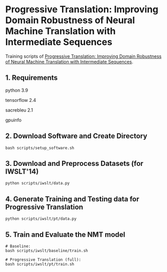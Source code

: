 # Progressive Translation: Improving Domain Robustness of Neural Machine Translation with Intermediate Sequences

Training scripts of [Progressive Translation: Improving Domain Robustness of Neural Machine Translation with Intermediate Sequences](https://arxiv.org/abs/2305.09154).


## 1. Requirements
python 3.9

tensorflow 2.4

sacrebleu 2.1

gpuinfo

## 2. Download Software and Create Directory
```
bash scripts/setup_software.sh
```

## 3. Download and Preprocess Datasets (for IWSLT'14)
```
python scripts/iwslt/data.py
```

## 4. Generate Training and Testing data for Progressive Translation
```
python scripts/iwslt/pt/data.py
```

## 5. Train and Evaluate the NMT model
```
# Baseline:
bash scripts/iwslt/baseline/train.sh

# Progressive Translation (full):
bash scripts/iwslt/pt/train.sh
```

